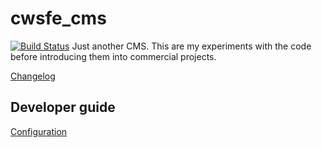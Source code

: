 cwsfe_cms
=========
[![Build Status](https://travis-ci.org/RadoslawOsinski/cwsfe_cms.svg?branch=master)](https://travis-ci.org/RadoslawOsinski/cwsfe_cms)
Just another CMS. This are my experiments with the code before introducing them into commercial projects.

[Changelog](CHANGELOG.md)

Developer guide
---
[Configuration](/cwsfe_cms_website/env_configuration/configure.txt)
